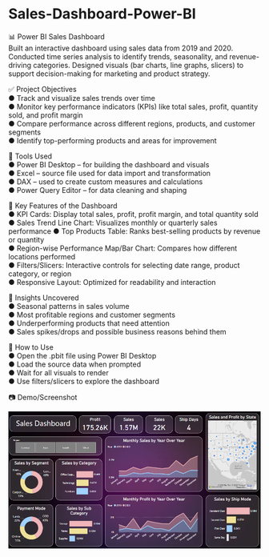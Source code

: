 # Sales-Dashboard-Power-BI  
📊 Power BI Sales Dashboard  
Built an interactive dashboard using sales data from 2019 and 2020. Conducted time series analysis to identify trends, seasonality, and revenue-driving categories. Designed visuals (bar charts, line graphs, slicers) to support decision-making for marketing and product strategy.  
  
  
✅ Project Objectives  
● Track and visualize sales trends over time  
● Monitor key performance indicators (KPIs) like total sales, profit, quantity sold, and profit margin  
● Compare performance across different regions, products, and customer segments  
● Identify top-performing products and areas for improvement  
  
  
🔧 Tools Used  
● Power BI Desktop – for building the dashboard and visuals  
● Excel – source file used for data import and transformation  
● DAX – used to create custom measures and calculations  
● Power Query Editor – for data cleaning and shaping  
  
  
📂 Key Features of the Dashboard  
● KPI Cards: Display total sales, profit, profit margin, and total quantity sold  
● Sales Trend Line Chart: Visualizes monthly or quarterly sales performance 
● Top Products Table: Ranks best-selling products by revenue or quantity  
● Region-wise Performance Map/Bar Chart: Compares how different locations performed  
● Filters/Slicers: Interactive controls for selecting date range, product category, or region  
● Responsive Layout: Optimized for readability and interaction  
  
  
🧠 Insights Uncovered  
● Seasonal patterns in sales volume  
● Most profitable regions and customer segments  
● Underperforming products that need attention  
● Sales spikes/drops and possible business reasons behind them  
  
  
📌 How to Use  
● Open the .pbit file using Power BI Desktop  
● Load the source data when prompted  
● Wait for all visuals to render  
● Use filters/slicers to explore the dashboard  
  
  
📷 Demo/Screenshot  

![Dashboard Previw](https://github.com/divyabadwal/Sales-Dashboard-Power-BI/blob/main/Sales%20Dashboard.png)
